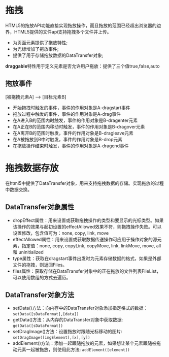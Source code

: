 # 拖拽
HTML5的拖放API功能直接实现拖放操作，而且拖放的范围已经超出浏览器的边界，HTML5提供的文件api支持拖拽多个文件并上传。
- 为页面元素提供了拖放特性;
- 为光标增加了拖放事件;
- 提供了用于存储拖放数据的DataTransfer对象;

**draggable**特性用于定义元素是否允许用户拖放：提供了三个值true,false,auto

## 拖放事件
[被拖拽元素A] --> [目标元素B] 
- 开始拖拽时触发的事件，事件的作用对象是A-dragstart事件
- 拖放过程中触发的事件，事件的作用对象是A-drag事件
- 在A进入B的范围内时触发，事件的作用对象是B-dragenter元素
- 在A正在B的范围内移动时触发，事件的作用对象是B-dragover元素
- 在A离开B的范围时触发，事件的作用对象是B-dragleave元素
- 在A被拖放到B中时触发，事件的作用对象是B-drop元素
- 在拖放操作结束时触发，事件的作用对象是A-dragend事件

# 拖拽数据存放
在html5中提供了DataTransfer对象，用来支持拖拽数据的存储。实现拖放的过程中数据交换。
## DataTransfer对象属性
- dropEffect属性：用来设置或获取拖拽操作的类型和要显示的光标类型。如果该操作的效果与起初设置的effectAllowed效果不符，则拖拽操作失败。可以设置修改，包含值可为：none, copy, link, move
- effectAllowed属性：用来设置或获取数据传送操作可应用于操作对象的源元素，指定值：none, copy, copyLink, copyMove, link, linkMove, move, all 和 uninitialized
- type属性：获取在dragstart事件出发时为元素存储数据的格式，如果是外部文件的拖拽，则返回Files。
- files属性：获取存储在DataTransfer对象中的正在拖放的文件列表FileList，可以使用数组的方式去遍历。
## DataTransfer对象方法
- setData()方法：向内存中的DataTransfer对象添加指定格式的数据：`setData([sDataFormat],[data])`
- getData()方法：从内存的DataTransfer对象中获取数据: `getData([sDataFormat])`
- setDragImage()方法：设置拖放时跟随光标移动的图片: `setDragImage([imgElement],[x],[y])`
- addElement()方法：添加一起跟随拖放的元素，如果想让某个元素跟随被拖动元素一起被拖放，则使用此方法: `addElement([element])`
